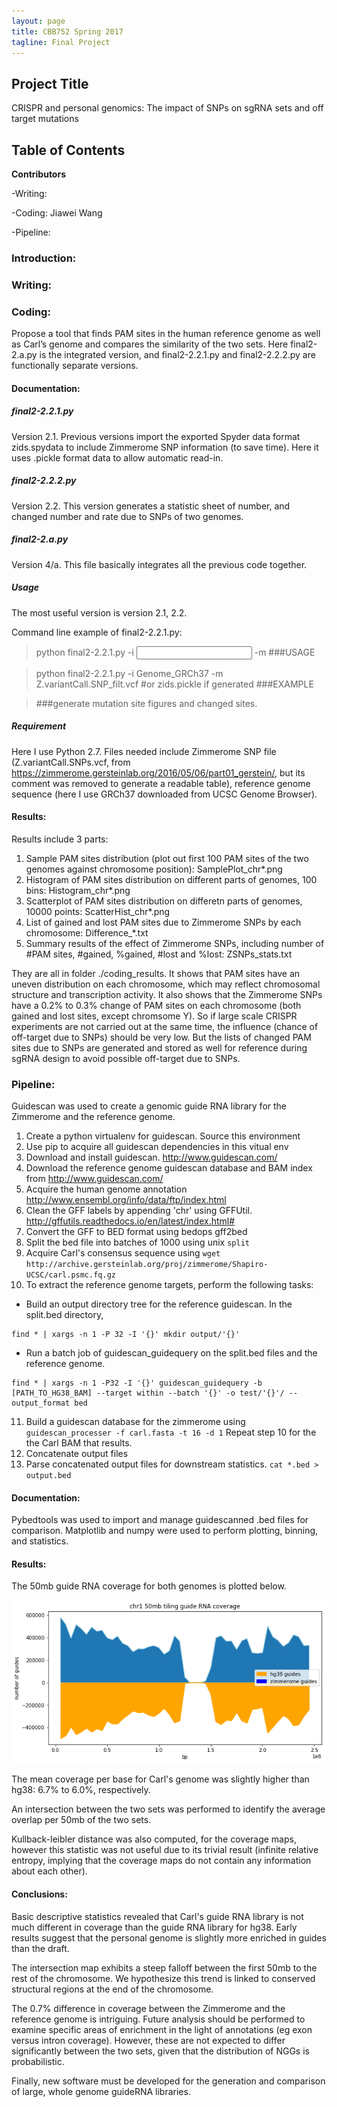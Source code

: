 ```yaml
---
layout: page
title: CBB752 Spring 2017
tagline: Final Project
---
```


Project Title
------------------
CRISPR and personal genomics: The impact of SNPs on sgRNA sets and off target mutations

Table of Contents
-----------------------




**Contributors**

 -Writing:
 
 -Coding: Jiawei Wang
 
 -Pipeline:

### Introduction:





### Writing:








### Coding:
Propose a tool that finds PAM sites in the human reference genome as well as Carl’s genome and compares the similarity of the two sets.
Here final2-2.a.py is the integrated version, and final2-2.2.1.py and final2-2.2.2.py are functionally separate versions.

#### Documentation:
##### final2-2.2.1.py
Version 2.1. Previous versions import the exported Spyder data format zids.spydata to include Zimmerome SNP information (to save time). Here it uses .pickle format data to allow automatic read-in.

##### final2-2.2.2.py
Version 2.2. This version generates a statistic sheet of number, and changed number and rate due to SNPs of two genomes.

##### final2-2.a.py
Version 4/a. This file basically integrates all the previous code together.

##### Usage
The most useful version is version 2.1, 2.2.

Command line example of final2-2.2.1.py:
> python final2-2.2.1.py -i <input folder> -m <mutation file> ###USAGE

> python final2-2.2.1.py -i Genome_GRCh37 -m Z.variantCall.SNP_filt.vcf #or zids.pickle if generated ###EXAMPLE

> ###generate mutation site figures and changed sites.

##### Requirement
Here I use Python 2.7. 
Files needed include Zimmerome SNP file (Z.variantCall.SNPs.vcf, from https://zimmerome.gersteinlab.org/2016/05/06/part01_gerstein/, but its comment was removed to generate a readable table), 
reference genome sequence (here I use GRCh37 downloaded from UCSC Genome Browser).

#### Results:
Results include 3 parts:
  1. Sample PAM sites distribution (plot out first 100 PAM sites of the two genomes against chromosome position): SamplePlot_chr*.png
  2. Histogram of PAM sites distribution on different parts of genomes, 100 bins: Histogram_chr*.png
  3. Scatterplot of PAM sites distribution on differetn parts of genomes, 10000 points: ScatterHist_chr*.png
  4. List of gained and lost PAM sites due to Zimmerome SNPs by each chromosome: Difference_*.txt
  5. Summary results of the effect of Zimmerome SNPs, including number of #PAM sites, #gained, %gained, #lost and %lost: ZSNPs_stats.txt

They are all in folder ./coding_results. It shows that PAM sites have an uneven distribution on each chromosome, which may reflect chromosomal structure and transcription activity. It also shows that the Zimmerome SNPs have a 0.2% to 0.3% change of PAM sites on each chromosome (both gained and lost sites, except chromsome Y). So if large scale CRISPR experiments are not carried out at the same time, the influence (chance of off-target due to SNPs) should be very low. But the lists of changed PAM sites due to SNPs are generated and stored as well for reference during sgRNA design to avoid possible off-target due to SNPs.


### Pipeline:

Guidescan was used to create a genomic guide RNA library for the Zimmerome and the reference genome.

1. Create a python virtualenv for guidescan.  Source this environment
2. Use pip to acquire all guidescan dependencies in this vitual env
3. Download and install guidescan. http://www.guidescan.com/
4. Download the reference genome guidescan database and BAM index from http://www.guidescan.com/
5. Acquire the human genome annotation http://www.ensembl.org/info/data/ftp/index.html
6. Clean the GFF labels by appending 'chr' using GFFUtil. http://gffutils.readthedocs.io/en/latest/index.html#
7. Convert the GFF to BED format using bedops gff2bed
8. Split the bed file into batches of 1000 using unix `split`
9. Acquire Carl's consensus sequence using `wget http://archive.gersteinlab.org/proj/zimmerome/Shapiro-UCSC/carl.psmc.fq.gz`
10. To extract the reference genome targets, perform the following tasks:
 - Build an output directory tree for the reference guidescan. In the split.bed directory,
 
 ```
 find * | xargs -n 1 -P 32 -I '{}' mkdir output/'{}'
 ```
 
 - Run a batch job of guidescan_guidequery on the split.bed files and the reference genome. 
 
 ```
 find * | xargs -n 1 -P32 -I '{}' guidescan_guidequery -b [PATH_TO_HG38_BAM] --target within --batch '{}' -o test/'{}'/ --output_format bed 
 ```
 
11. Build a guidescan database for the zimmerome using `guidescan_processer -f carl.fasta -t 16 -d 1`
Repeat step 10 for the the Carl BAM that results.
12. Concatenate output files
13. Parse concatenated output files for downstream statistics. `cat *.bed > output.bed`

#### Documentation:

Pybedtools was used to import and manage guidescanned .bed files for comparison.
Matplotlib and numpy were used to perform plotting, binning, and statistics.
#### Results:

The 50mb guide RNA coverage for both genomes is plotted below.

![image](https://raw.githubusercontent.com/CBB752Spring2017/final-project-2-2-team1-team-2-2-1/master/chr1_zimmervshg38.png)

The mean coverage per base for Carl's genome was slightly higher than hg38: 6.7% to 6.0%, respectively.

An intersection between the two sets was performed to identify the average overlap per 50mb of the two sets.


Kullback-leibler distance was also computed, for the coverage maps, however this statistic was not useful due to its trivial result (infinite relative entropy, implying that the coverage maps do not contain any information about each other).


#### Conclusions:

Basic descriptive statistics revealed that Carl's guide RNA library is not much different in coverage than the guide RNA library for hg38.  Early results suggest that the personal genome is slightly more enriched in guides than the draft.


The intersection map exhibits a steep falloff between the first 50mb to the rest of the chromosome.  We hypothesize this trend is linked to conserved structural regions at the end of the chromosome.

The 0.7% difference in coverage between the Zimmerome and the reference genome is intriguing.  Future analysis should be performed to examine specific areas of enrichment in the light of annotations (eg exon versus intron coverage).  However, these are not expected to differ significantly between the two sets, given that the distribution of NGGs is probabilistic.


Finally, new software must be developed for the generation and comparison of large, whole genome guideRNA libraries.

 
 
